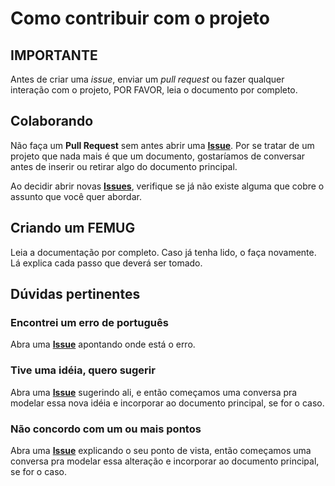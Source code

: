 # Como contribuir com o projeto

## IMPORTANTE

Antes de criar uma *issue*, enviar um *pull request* ou fazer qualquer interação com o projeto, POR FAVOR, leia o documento por completo.

## Colaborando

Não faça um **Pull Request** sem antes abrir uma [**Issue**](./issues/). Por se tratar de um projeto que nada mais é que um documento, gostaríamos de conversar antes de inserir ou retirar algo do documento principal.

Ao decidir abrir novas [**Issues**](./issues/), verifique se já não existe alguma que cobre o assunto que você quer abordar.

## Criando um FEMUG

Leia a documentação por completo. Caso já tenha lido, o faça novamente. Lá explica cada passo que deverá ser tomado.

## Dúvidas pertinentes

### Encontrei um erro de português

Abra uma [**Issue**](./issues/) apontando onde está o erro.

### Tive uma idéia, quero sugerir

Abra uma [**Issue**](./issues/) sugerindo ali, e então começamos uma conversa pra modelar essa nova idéia e incorporar ao documento principal, se for o caso.

### Não concordo com um ou mais pontos

Abra uma [**Issue**](./issues/) explicando o seu ponto de vista, então começamos uma conversa pra modelar essa alteração e incorporar ao documento principal, se for o caso.
